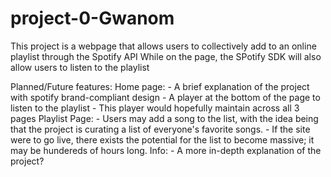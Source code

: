 # project-0-Gwanom
This project is a webpage that allows users to collectively add to an
online playlist through the Spotify API
While on the page, the SPotify SDK will also allow users to listen to 
the playlist

Planned/Future features:
    Home page:
        - A brief explanation of the project with spotify 
        brand-compliant design
        - A player at the bottom of the page to listen to the playlist
        - This player would hopefully maintain across all 3 pages 
    Playlist Page:
        - Users may add a song to the list, with the idea being
        that the project is curating a list of everyone's favorite songs.
        - If the site were to go live, there exists the potential for the list to become massive; it may be hundereds of hours long.
    Info:
        - A more in-depth explanation of the project?